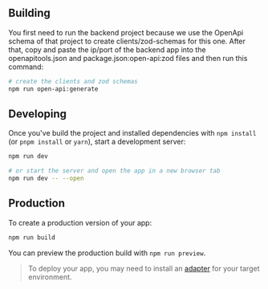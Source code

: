 ## Building

You first need to run the backend project because we use the OpenApi schema of that project to create clients/zod-schemas for this one.
After that, copy and paste the ip/port of the backend app into the openapitools.json and package.json:open-api:zod files and
then run this command:

```bash
# create the clients and zod schemas
npm run open-api:generate
```

## Developing

Once you've build the project and installed dependencies with `npm install` (or `pnpm install` or `yarn`), start a development server:

```bash
npm run dev

# or start the server and open the app in a new browser tab
npm run dev -- --open
```

## Production

To create a production version of your app:

```bash
npm run build
```

You can preview the production build with `npm run preview`.

> To deploy your app, you may need to install an [adapter](https://kit.svelte.dev/docs/adapters) for your target environment.
